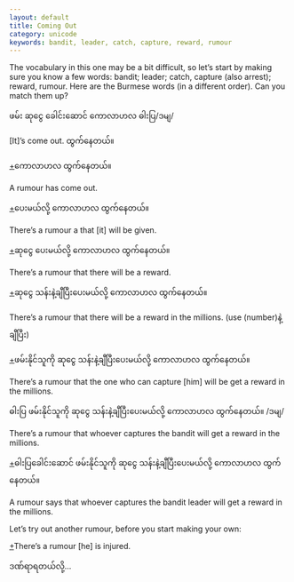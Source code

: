 ```yaml
---
layout: default
title: Coming Out
category: unicode
keywords: bandit, leader, catch, capture, reward, rumour
---
```


<p>The vocabulary in this one may be a bit difficult, so let’s start by making sure you know a few words: bandit; leader; catch, capture (also arrest); reward, rumour. Here are the Burmese words (in a different order). Can you match them up?</p>
<p><span class='mm3'>ဖမ်း ဆုငွေ ခေါင်းဆောင် ကောလာဟလ ဓါးပြ</span>/<span class='mm3'>ဒမျ</span>/</p>

<p>[It]’s come out. <span class='mm3'>ထွက်နေတယ်။</span></p>

<p class='hide-trigger'><a href="#">+</a><span class='mm3'>ကောလာဟလ ထွက်နေတယ်။</span></p>
<p class='hide-this'>A rumour has come out.</p>

<p class='hide-trigger'><a href="#">+</a><span class='mm3'>ပေးမယ်လို့ ကောလာဟလ ထွက်နေတယ်။</span></p>
<p class='hide-this'>There’s a rumour a that [it] will be given.</p>

<p class='hide-trigger'><a href="#">+</a><span class='mm3'>ဆုငွေ ပေးမယ်လို့ ကောလာဟလ ထွက်နေတယ်။</span></p>
<p class='hide-this'>There’s a rumour that there will be a reward.</p>

<p class='hide-trigger'><a href="#">+</a><span class='mm3'>ဆုငွေ သန်းနဲ့ချီပြီးပေးမယ်လို့ ကောလာဟလ ထွက်နေတယ်။</span></p>
<p class='hide-this'>There’s a rumour that there will be a reward in the millions. (use (number)<span class='mm3'>နဲ့ချီပြီး</span>)</p>

<p class='hide-trigger'><a href="#">+</a><span class='mm3'>ဖမ်းနိုင်သူကို ဆုငွေ သန်းနဲ့ချီပြီးပေးမယ်လို့ ကောလာဟလ ထွက်နေတယ်။</span></p>
<p class='hide-this'>There’s a rumour that the one who can capture [him] will be get a reward in the millions.</p>

<p><span class='mm3'>ဓါးပြ ဖမ်းနိုင်သူကို ဆုငွေ သန်းနဲ့ချီပြီးပေးမယ်လို့ ကောလာဟလ ထွက်နေတယ်။ </span>/<span class='mm3'>ဒမျ</span>/</p>
<p class='hide-this'>There’s a rumour that whoever captures the bandit will get a reward in the millions.</p>

<p class='hide-trigger'><a href="#">+</a><span class='mm3'>ဓါးပြခေါင်းဆောင် ဖမ်းနိုင်သူကို ဆုငွေ သန်းနဲ့ချီပြီးပေးမယ်လို့ ကောလာဟလ ထွက်နေတယ်။</span></p>
<p class='hide-this'>A rumour says that whoever captures the bandit leader will get a reward in the millions.</p>

<p>Let’s try out another rumour, before you start making your own:</p>
<p class='hide-trigger'><a href="#">+</a>There’s a rumour [he] is injured.</p>
<p class='hide-this'><span class='mm3'>ဒဏ်ရာရတယ်လို့</span>…</p>
